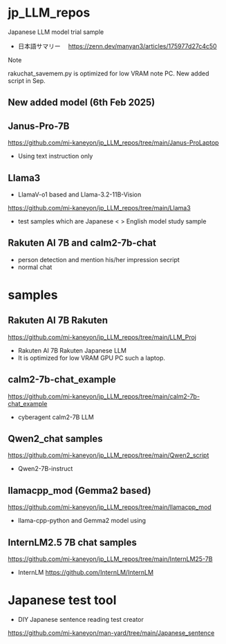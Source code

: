 # jp_LLM_repos
Japanese LLM model trial sample

- 日本語サマリー
　https://zenn.dev/manyan3/articles/175977d27c4c50

> [!NOTE]
> rakuchat_savemem.py is optimized for low VRAM note PC.
> New added script in Sep.

## New added model (6th Feb 2025)
## Janus-Pro-7B 

https://github.com/mi-kaneyon/jp_LLM_repos/tree/main/Janus-ProLaptop

- Using text instruction only 

## Llama3 
- LlamaV-o1 based and Llama-3.2-11B-Vision

https://github.com/mi-kaneyon/jp_LLM_repos/tree/main/Llama3

- test samples which are Japanese < > English model study sample
  
## Rakuten AI 7B and calm2-7b-chat
- person detection and mention his/her impression secript
- normal chat 

# samples

## Rakuten AI 7B Rakuten

https://github.com/mi-kaneyon/jp_LLM_repos/tree/main/LLM_Proj
- Rakuten AI 7B Rakuten Japanese LLM
- It is optimized for low VRAM GPU PC such a laptop.


## calm2-7b-chat_example
https://github.com/mi-kaneyon/jp_LLM_repos/tree/main/calm2-7b-chat_example
- cyberagent calm2-7B LLM 

## Qwen2_chat samples

https://github.com/mi-kaneyon/jp_LLM_repos/tree/main/Qwen2_script
- Qwen2-7B-instruct


## llamacpp_mod (Gemma2 based)
https://github.com/mi-kaneyon/jp_LLM_repos/tree/main/llamacpp_mod
- llama-cpp-python and Gemma2 model using

## InternLM2.5 7B chat samples
https://github.com/mi-kaneyon/jp_LLM_repos/tree/main/InternLM25-7B
- InternLM
https://github.com/InternLM/InternLM

# Japanese test tool
- DIY Japanese sentence reading test creator

https://github.com/mi-kaneyon/man-yard/tree/main/Japanese_sentence

